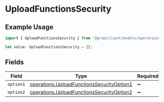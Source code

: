 # UploadFunctionsSecurity

## Example Usage

```typescript
import { UploadFunctionsSecurity } from "@gram/client/models/operations";

let value: UploadFunctionsSecurity = {};
```

## Fields

| Field                                                                                                  | Type                                                                                                   | Required                                                                                               | Description                                                                                            |
| ------------------------------------------------------------------------------------------------------ | ------------------------------------------------------------------------------------------------------ | ------------------------------------------------------------------------------------------------------ | ------------------------------------------------------------------------------------------------------ |
| `option1`                                                                                              | [operations.UploadFunctionsSecurityOption1](../../models/operations/uploadfunctionssecurityoption1.md) | :heavy_minus_sign:                                                                                     | N/A                                                                                                    |
| `option2`                                                                                              | [operations.UploadFunctionsSecurityOption2](../../models/operations/uploadfunctionssecurityoption2.md) | :heavy_minus_sign:                                                                                     | N/A                                                                                                    |